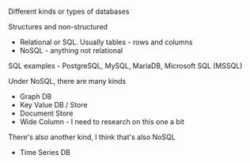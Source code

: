Different kinds or types of databases

Structures and non-structured
- Relational or SQL. Usually tables - rows and columns
- NoSQL - anything not relational

SQL examples - PostgreSQL, MySQL, MariaDB, Microsoft SQL (MSSQL)

Under NoSQL, there are many kinds
- Graph DB
- Key Value DB / Store
- Document Store
- Wide Column - I need to research on this one a bit

There's also another kind, I think that's also NoSQL
- Time Series DB

